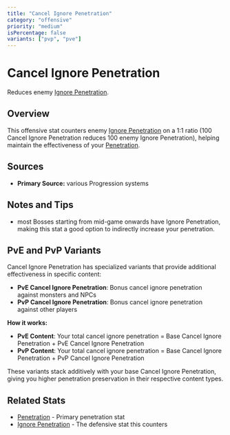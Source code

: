 ```yaml
---
title: "Cancel Ignore Penetration"
category: "offensive"
priority: "medium"
isPercentage: false
variants: ["pvp", "pve"]
---
```


# Cancel Ignore Penetration

Reduces enemy [Ignore Penetration](/stats/ignore-penetration).

## Overview

This offensive stat counters enemy [Ignore Penetration](/stats/ignore-penetration) on a 1:1 ratio (100 Cancel Ignore Penetration reduces 100 enemy Ignore Penetration), helping maintain the effectiveness of your [Penetration](/stats/penetration).

## Sources

- **Primary Source:** various Progression systems

## Notes and Tips

- most Bosses starting from mid-game onwards have Ignore Penetration, making this stat a good option to indirectly increase your penetration.

## PvE and PvP Variants

Cancel Ignore Penetration has specialized variants that provide additional effectiveness in specific content:

- **PvE Cancel Ignore Penetration**: Bonus cancel ignore penetration against monsters and NPCs
- **PvP Cancel Ignore Penetration**: Bonus cancel ignore penetration against other players

**How it works:**
- **PvE Content**: Your total cancel ignore penetration = Base Cancel Ignore Penetration + PvE Cancel Ignore Penetration
- **PvP Content**: Your total cancel ignore penetration = Base Cancel Ignore Penetration + PvP Cancel Ignore Penetration

These variants stack additively with your base Cancel Ignore Penetration, giving you higher penetration preservation in their respective content types.

## Related Stats

- [Penetration](/stats/penetration) - Primary penetration stat
- [Ignore Penetration](/stats/ignore-penetration) - The defensive stat this counters